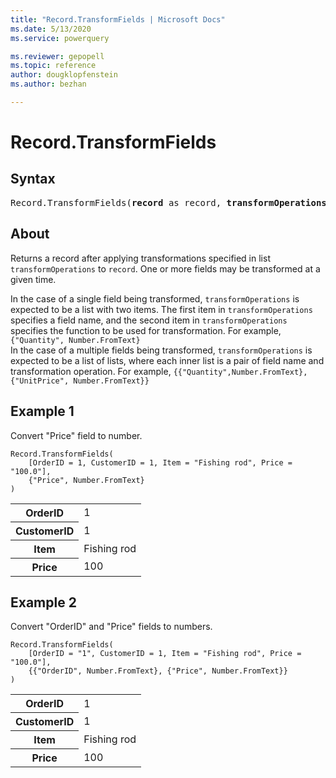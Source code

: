```yaml
---
title: "Record.TransformFields | Microsoft Docs"
ms.date: 5/13/2020
ms.service: powerquery

ms.reviewer: gepopell
ms.topic: reference
author: dougklopfenstein
ms.author: bezhan

---
```

# Record.TransformFields

## Syntax

<pre>
Record.TransformFields(<b>record</b> as record, <b>transformOperations</b> as list, optional <b>missingField</b> as nullable number) as record
</pre>

## About
Returns a record after applying transformations specified in list `transformOperations` to `record`. One or more fields may be transformed at a given time. <div>In the case of a single field being transformed, `transformOperations` is expected to be a list with two items. The first item in `transformOperations` specifies a field name, and the second item in `transformOperations` specifies the function to be used for transformation. For example, `{"Quantity", Number.FromText}`</div> <div>In the case of a multiple fields being transformed, `transformOperations` is expected to be a list of lists, where each inner list is a pair of field name and transformation operation. For example, `{{"Quantity",Number.FromText},{"UnitPrice", Number.FromText}}`</div>

## Example 1
Convert "Price" field to number.

```powerquery-m
Record.TransformFields(
    [OrderID = 1, CustomerID = 1, Item = "Fishing rod", Price = "100.0"],
    {"Price", Number.FromText}
)
```

<table> <tr> <th>OrderID</th> <td>1</td> </tr> <tr> <th>CustomerID</th> <td>1</td> </tr> <tr> <th>Item</th> <td>Fishing rod</td> </tr> <tr> <th>Price</th> <td>100</td> </tr> </table>

## Example 2
Convert "OrderID" and "Price" fields to numbers.

```powerquery-m
Record.TransformFields(
    [OrderID = "1", CustomerID = 1, Item = "Fishing rod", Price = "100.0"], 
    {{"OrderID", Number.FromText}, {"Price", Number.FromText}}
)
```

<table> <tr> <th>OrderID</th> <td>1</td> </tr> <tr> <th>CustomerID</th> <td>1</td> </tr> <tr> <th>Item</th> <td>Fishing rod</td> </tr> <tr> <th>Price</th> <td>100</td> </tr> </table>
